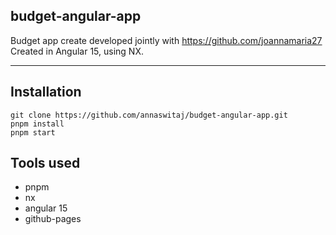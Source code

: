 ## budget-angular-app

Budget app create developed jointly with https://github.com/joannamaria27
Created in Angular 15, using NX.

---

## Installation

```plaintext
git clone https://github.com/annaswitaj/budget-angular-app.git
pnpm install
pnpm start
```

## Tools used

-   pnpm
-   nx
-   angular 15
-   github-pages
